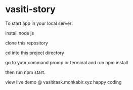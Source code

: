 # vasiti-story

To start app in your local server:

install node js

clone this repository

cd into this project directory

go to your command promp or terminal and run npm install

then run npm start.

view live demo @ vasititask.mohkabir.xyz happy coding

